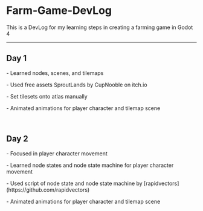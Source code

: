 # Farm-Game-DevLog

<p>This is a DevLog for my learning steps in creating a farming game in Godot 4</p>

<hr>
<h2>Day 1</h2>
<p>- Learned nodes, scenes, and tilemaps</p>
<p>- Used free assets SproutLands by CupNooble on itch.io</p>
<p>- Set tilesets onto atlas manually</p>
<p>- Animated animations for player character and tilemap scene</p>
<br>
<h2>Day 2</h2>
<p>- Focused in player character movement</p>
<p>- Learned node states and node state machine for player character movement</p>
<p>- Used script of node state and node state machine by [rapidvectors](https://github.com/rapidvectors)</p>
<p>- Animated animations for player character and tilemap scene</p>
